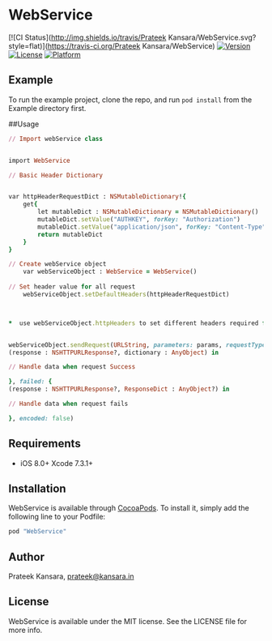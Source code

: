 # WebService

[![CI Status](http://img.shields.io/travis/Prateek Kansara/WebService.svg?style=flat)](https://travis-ci.org/Prateek Kansara/WebService)
[![Version](https://img.shields.io/cocoapods/v/WebService.svg?style=flat)](http://cocoapods.org/pods/WebService)
[![License](https://img.shields.io/cocoapods/l/WebService.svg?style=flat)](http://cocoapods.org/pods/WebService)
[![Platform](https://img.shields.io/cocoapods/p/WebService.svg?style=flat)](http://cocoapods.org/pods/WebService)

## Example

To run the example project, clone the repo, and run `pod install` from the Example directory first.

##Usage

```ruby
// Import webService class


import WebService

// Basic Header Dictionary


var httpHeaderRequestDict : NSMutableDictionary!{
    get{
        let mutableDict : NSMutableDictionary = NSMutableDictionary()
        mutableDict.setValue("AUTHKEY", forKey: "Authorization")
        mutableDict.setValue("application/json", forKey: "Content-Type")
        return mutableDict
    }
}

// Create webService object
    var webServiceObject : WebService = WebService()
    
// Set header value for all request
    webServiceObject.setDefaultHeaders(httpHeaderRequestDict)



*  use webServiceObject.httpHeaders to set different headers required for this call.


webServiceObject.sendRequest(URLString, parameters: params, requestType: .GET, success: {
(response : NSHTTPURLResponse?, dictionary : AnyObject) in

// Handle data when request Success

}, failed: {
(response : NSHTTPURLResponse?, ResponseDict : AnyObject?) in

// Handle data when request fails

}, encoded: false)

```

## Requirements

* iOS 8.0+
Xcode 7.3.1+

## Installation

WebService is available through [CocoaPods](http://cocoapods.org). To install
it, simply add the following line to your Podfile:

```ruby
pod "WebService"
```

## Author

Prateek Kansara, prateek@kansara.in

## License

WebService is available under the MIT license. See the LICENSE file for more info.
